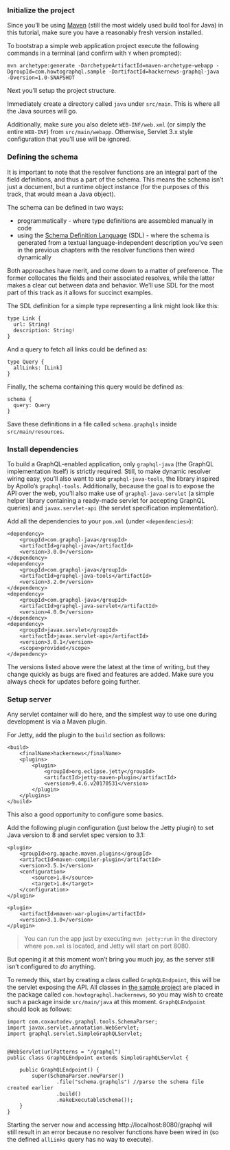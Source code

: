 ### Initialize the project

Since you’ll be using [Maven](https://maven.apache.org/) (still the most widely used build tool for Java) in this tutorial, make sure you have a reasonably fresh version installed.

To bootstrap a simple web application project execute the following commands in a terminal (and confirm with `Y` when prompted):

    mvn archetype:generate -DarchetypeArtifactId=maven-archetype-webapp -DgroupId=com.howtographql.sample -DartifactId=hackernews-graphql-java -Dversion=1.0-SNAPSHOT

Next you’ll setup the project structure.

Immediately create a directory called `java` under `src/main`. This is where all the Java sources will go.

Additionally, make sure you also delete `WEB-INF/web.xml` (or simply the entire `WEB-INF`) from `src/main/webapp`. Otherwise, Servlet 3.x style configuration that you’ll use will be ignored.

### Defining the schema

It is important to note that the resolver functions are an integral part of the field definitions, and thus a part of the schema. This means the schema isn’t just a document, but a runtime object instance (for the purposes of this track, that would mean a Java object).

The schema can be defined in two ways:

- programmatically - where type definitions are assembled manually in code
- using the [Schema Definition Language](http://graphql.org/learn/schema/#type-language) (SDL) - where the schema is generated from a textual language-independent description you’ve seen in the previous chapters with the resolver functions then wired dynamically

Both approaches have merit, and come down to a matter of preference. The former collocates the fields and their associated resolves, while the latter makes a clear cut between data and behavior. We’ll use SDL for the most part of this track as it allows for succinct examples.

The SDL definition for a simple type representing a link might look like this:

    type Link {
      url: String!
      description: String!
    }

And a query to fetch all links could be defined as:

    type Query {
      allLinks: [Link]
    }

Finally, the schema containing this query would be defined as:

    schema {
      query: Query
    }

Save these definitions in a file called `schema.graphqls` inside `src/main/resources`.

### Install dependencies

To build a GraphQL-enabled application, only `graphql-java` (the GraphQL implementation itself) is strictly required. Still, to make dynamic resolver wiring easy, you’ll also want to use `graphql-java-tools`, the library inspired by Apollo’s `graphql-tools`. Additionally, because the goal is to expose the API over the web, you’ll also make use of `graphql-java-servlet` (a simple helper library containing a ready-made servlet for accepting GraphQL queries) and `javax.servlet-api` (the servlet specification implementation).

Add all the dependencies to your `pom.xml` (under `<dependencies>`):

    <dependency>
        <groupId>com.graphql-java</groupId>
        <artifactId>graphql-java</artifactId>
        <version>3.0.0</version>
    </dependency>
    <dependency>
        <groupId>com.graphql-java</groupId>
        <artifactId>graphql-java-tools</artifactId>
        <version>3.2.0</version>
    </dependency>
    <dependency>
        <groupId>com.graphql-java</groupId>
        <artifactId>graphql-java-servlet</artifactId>
        <version>4.0.0</version>
    </dependency>
    <dependency>
        <groupId>javax.servlet</groupId>
        <artifactId>javax.servlet-api</artifactId>
        <version>3.0.1</version>
        <scope>provided</scope>
    </dependency>

The versions listed above were the latest at the time of writing, but they change quickly as bugs are fixed and features are added. Make sure you always check for updates before going further.

### Setup server

Any servlet container will do here, and the simplest way to use one during development is via a Maven plugin.

For Jetty, add the plugin to the `build` section as follows:

    <build>
        <finalName>hackernews</finalName>
        <plugins>
            <plugin>
                <groupId>org.eclipse.jetty</groupId>
                <artifactId>jetty-maven-plugin</artifactId>
                <version>9.4.6.v20170531</version>
            </plugin>
        </plugins>
    </build>

This also a good opportunity to configure some basics.

Add the following plugin configuration (just below the Jetty plugin) to set Java version to 8 and servlet spec version to 3.1:

    <plugin>
        <groupId>org.apache.maven.plugins</groupId>
        <artifactId>maven-compiler-plugin</artifactId>
        <version>3.5.1</version>
        <configuration>
            <source>1.8</source>
            <target>1.8</target>
        </configuration>
    </plugin>

    <plugin>
        <artifactId>maven-war-plugin</artifactId>
        <version>3.1.0</version>
    </plugin>

> You can run the app just by executing `mvn jetty:run` in the directory where `pom.xml` is located, and Jetty will start on port 8080.

But opening it at this moment won’t bring you much joy, as the server still isn’t configured to _do_ anything.

To remedy this, start by creating a class called `GraphQLEndpoint`, this will be the servlet exposing the API. All classes in [the sample project](https://github.com/howtographql/graphql-java) are placed in the package called `com.howtographql.hackernews`, so you may wish to create such a package inside `src/main/java` at this moment. `GraphQLEndpoint` should look as follows:

    import com.coxautodev.graphql.tools.SchemaParser;
    import javax.servlet.annotation.WebServlet;
    import graphql.servlet.SimpleGraphQLServlet;


    @WebServlet(urlPatterns = "/graphql")
    public class GraphQLEndpoint extends SimpleGraphQLServlet {

        public GraphQLEndpoint() {
            super(SchemaParser.newParser()
                    .file("schema.graphqls") //parse the schema file created earlier
                    .build()
                    .makeExecutableSchema());
        }
    }

Starting the server now and accessing http://localhost:8080/graphql will still result in an error because no resolver functions have been wired in (so the defined `allLinks` query has no way to execute).
